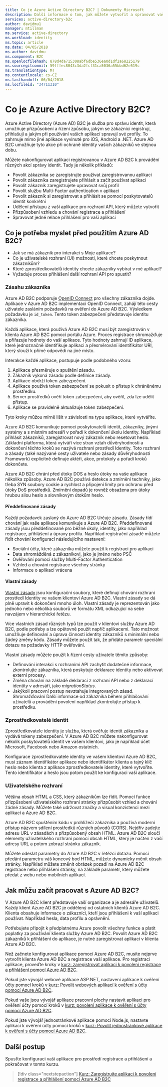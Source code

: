 ```yaml
---
title: Co je Azure Active Directory B2C? | Dokumenty Microsoft
description: Další informace o tom, jak můžete vytvořit a spravovat vaše aplikace přihlašování pomocí Azure Active Directory B2C.
services: active-directory-b2c
author: davidmu1
manager: mtillman
ms.service: active-directory
ms.workload: identity
ms.topic: article
ms.date: 04/05/2018
ms.author: davidmu
ms.component: B2C
ms.openlocfilehash: 878d4da715308abf6dbe536ea0d1df2a68225179
ms.sourcegitcommit: 59fffec8043c3da2fcf31ca5036a55bbd62e519c
ms.translationtype: MT
ms.contentlocale: cs-CZ
ms.lasthandoff: 06/04/2018
ms.locfileid: "34711310"
---
```

# <a name="what-is-azure-active-directory-b2c"></a>Co je Azure Active Directory B2C?

Azure Active Directory (Azure AD) B2C je služba pro správu identit, která umožňuje přizpůsobení a řízení způsobu, jakým se zákazníci registrují, přihlašují a jakým při používání vašich aplikací spravují své profily. To zahrnuje mimo jiné aplikace vyvinuté pro iOS, Android a .NET. Azure AD B2C umožňuje tyto akce při ochraně identity vašich zákazníků ve stejnou dobu.

Můžete nakonfigurovat aplikaci registrovanou v Azure AD B2C k provádění různých akcí správy identit. Tady je několik příkladů:

- Povolit zákazníka se zaregistrujte používat zaregistrovanou aplikaci
- Povolit zákazníka zaregistrujete přihlásit a začít používat aplikaci
- Povolit zákazník zaregistrujete upravovat svůj profil
- Povolit službu Multi-Factor authentication v aplikaci
- Povolit zákazník si zaregistrovat a přihlásit se pomocí poskytovatelů identit konkrétní
- Udělení přístupu z vaší aplikace pro rozhraní API, který můžete vytvořit
- Přizpůsobení vzhledu a chování registrace a přihlášení
- Spravovat jedné relace přihlášení pro vaši aplikaci

## <a name="what-do-i-need-to-think-about-before-using-azure-ad-b2c"></a>Co je potřeba myslet před použitím Azure AD B2C?

- Jak se má zákazník pro interakci s Moje aplikace?
- Co je uživatelské rozhraní (UI) možnosti, které chcete poskytnout zákazníkům?
- Které zprostředkovatelů identity chcete zákazníky vybírat v mé aplikaci?
- Vyžaduje proces přihlášení další rozhraní API pro spustit?

### <a name="customer-interaction"></a>Zásahu zákazníka

Azure AD B2C podporuje [OpenID Connect](https://openid.net/connect/) pro všechny zákazníka dojde. Aplikace v Azure AD B2C implementaci OpenID Connect, zahájí této cesty uživatele zasláním požadavků na ověření do Azure AD B2C. Výsledkem požadavku je `id_token`. Tento token zabezpečení představuje identitu zákazníka.

Každá aplikace, která používá Azure AD B2C musí být zaregistrován v klienta Azure AD B2C pomocí portálu Azure. Proces registrace shromažďuje a přiřazuje hodnoty do vaší aplikace. Tyto hodnoty zahrnují ID aplikace, které jednoznačně identifikuje aplikaci a přesměrování identifikátor URI, který slouží k přímé odpovědi na jiné místo.

Interakce každé aplikace, postupuje podle podobného vzoru:

1. Aplikace přesměruje o spuštění zásadu.
2. Zákazník vykoná zásadu podle definice zásady.
3. Aplikace obdrží token zabezpečení.
4. Aplikace používá token zabezpečení se pokusit o přístup k chráněnému prostředku.
5. Server prostředků ověří token zabezpečení, aby ověřil, zda lze udělit přístup.
6. Aplikace se pravidelně aktualizuje token zabezpečení.

Tyto kroky můžou mírně lišit v závislosti na typu aplikace, které vytváříte.

Azure AD B2C komunikuje pomocí poskytovatelů identit, zákazníky, jinými systémy a s místním adresáři v pořadí k dokončení úkolu identity. Například přihlásit zákazníků, zaregistrovat nový zákazník nebo resetovat heslo. Základní platforma, která vytváří více stran vztah důvěryhodnosti a dokončení těchto kroků se nazývá rozhraní prostředí Identity. Toto rozhraní a zásady (také nazývané cesty uživatele nebo zásady důvěryhodnosti Framework) explicitně definuje aktéři, akce, protokoly a pořadí kroků dokončete.

Azure AD B2C chrání před útoky DOS a heslo útoky na vaše aplikace několika způsoby. Azure AD B2C používá detekce a zmírnění techniky, jako třeba SYN soubory cookie a rychlost a připojení limity pro ochranu před útoky DoS prostředků. Zmírnění dopadů je rovněž obsažena pro útoky hrubou silou heslo a slovníkovým útokům heslo.

#### <a name="built-in-policies"></a>Předdefinované zásady

Každý požadavek zaslaný do Azure AD B2C Určuje zásadu. Zásady řídí chování jak vaše aplikace komunikuje s Azure AD B2C. Předdefinované zásady jsou předdefinované pro běžné úkoly, identity, jako například registrace, přihlášení a úpravy profilu.  Například registrační zásadě můžete řídit chování konfigurací následujícího nastavení:

- Sociální účty, které zákazníka můžete použít k registraci pro aplikaci
- Data shromážděná z zákazníkovi, jako je jméno nebo PSČ
- Ověřování pomocí služby Multi-Factor Authentication
- Vzhled a chování registrace všechny stránky
- Informace o aplikaci vrácena

#### <a name="custom-policies"></a>Vlastní zásady 

[Vlastní zásady](active-directory-b2c-overview-custom.md) jsou konfigurační soubory, které definují chování rozhraní prostředí Identity ve vašem klientovi Azure AD B2C. Vlastní zásady se dá plně upravit k dokončení mnoho úloh. Vlastní zásady je reprezentován jako jednoho nebo několika souborů ve formátu XML odkazující na sebe navzájem v hierarchické řetězu. 

Více vlastních zásad různých typů lze použít v klientovi služby Azure AD B2C, podle potřeby a lze opětovně použít napříč aplikacemi. Tato možnost umožňuje definování a úprava činnosti identity zákazníků s minimální nebo žádný změny kódu. Zásady můžete použít tak, že přidáte parametr speciální dotazu na požadavky HTTP ověřování.

Vlastní zásady můžete použít k řízení cesty uživatele těmito způsoby:

- Definování interakci s rozhraními API zachytit dodatečné informace, zkontrolujte zákazníka, která poskytuje deklarace identity nebo aktivovat externí procesy.
- Změna chování na základě deklarací z rozhraní API nebo z deklarací identity v adresáři, jako *migrationStatus*.
- Jakýkoli pracovní postup nevztahuje integrovaných zásad. Shromažďování Další informace od zákazníka během přihlašování uživatelů a provádění povolení například zkontrolujte přístup k prostředku.

### <a name="identity-providers"></a>Zprostředkovatelé identit

Zprostředkovatele identity je služba, která ověřuje identit zákazníka a vydává tokeny zabezpečení. V Azure AD B2C můžete nakonfigurovat několik poskytovatelů identit ve vašem klientovi, jako je například účet Microsoft, Facebook nebo Amazon ostatních. 

Konfigurace zprostředkovatele identity ve vašem klientovi Azure AD B2C, musí záznam identifikátor aplikace nebo identifikátor klienta a tajný klíč heslo nebo klienta z aplikace zprostředkovatele identity, které vytvoříte. Tento identifikátor a heslo jsou potom použít ke konfiguraci vaší aplikace.

### <a name="user-interface-experience"></a>Uživatelského rozhraní

Většina obsah HTML a CSS, který zákazníkům lze řídit. Pomocí funkce přizpůsobení uživatelského rozhraní stránky přizpůsobit vzhled a chování žádné zásady. Můžete také udržovat značky a visual konzistenci mezi aplikací a Azure AD B2C.

Azure AD B2C spuštěním kódu v prohlížeči zákazníka a používá moderní přístup názvem sdílení prostředků různých původů (CORS). Nejdřív zadejte adresu URL v zásadách s přizpůsobený obsah HTML. Azure AD B2C sloučí elementy uživatelského rozhraní pomocí obsah HTML, který je načten z vaší adresy URL a potom zobrazí stránku zákazník.

Můžete odeslat parametry do Azure AD B2C v řetězci dotazu. Pomocí předání parametru váš koncový bod HTML, můžete dynamicky měnit obsah stránky. Například můžete změnit obrázek pozadí na Azure AD B2C registrace nebo přihlášení stránky, na základě parametr, který můžete předat z webu nebo mobilních aplikací.

## <a name="how-do-i-get-started-with-azure-ad-b2c"></a>Jak můžu začít pracovat s Azure AD B2C?

V Azure AD B2C klient představuje vaší organizace a je adresáře uživatelů. Každý klient Azure AD B2C je oddělený od ostatních klientů Azure AD B2C. Klienta obsahuje informace o zákazníci, kteří jsou přihlášeni k vaší aplikaci používat. Například hesla, data profilu a oprávnění.

Potřebujete připojit k předplatnému Azure povolit všechny funkce a platit poplatky za používání klienta služby Azure AD B2C. Povolit Azure AD B2C zákazníků k přihlášení do aplikace, je nutné zaregistrovat aplikaci v klienta Azure AD B2C.

Než začnete konfigurovat aplikace pomocí Azure AD B2C, musíte nejprve vytvořit klienta Azure AD B2C a registrace vaší aplikace. Pro registraci aplikace, proveďte kroky v [kurz: zaregistrovat aplikaci k povolení registrace a přihlášení pomocí Azure AD B2C](tutorial-register-applications.md).
  
Pokud jste vývojář webové aplikace ASP.NET, nastavení aplikace k ověření účty pomocí kroků v [kurz: Povolit webových aplikací k ověření s účty pomocí Azure AD B2C](active-directory-b2c-tutorials-web-app.md).

Pokud vaše jsou vývojář aplikace pracovní plochy nastavit aplikaci pro ověření účty pomocí kroků v [kurz: povolení aplikace k ověření s účty pomocí Azure AD B2C](active-directory-b2c-tutorials-desktop-app.md).

Pokud jste vývojář jednostránkové aplikace pomocí Node.js, nastavte aplikaci k ověření účty pomocí kroků v [kurz: Povolit jednostránkové aplikace k ověření s účty pomocí Azure AD B2C](active-directory-b2c-tutorials-spa.md).

## <a name="next-steps"></a>Další postup

Spusťte konfiguraci vaší aplikace pro prostředí registrace a přihlášení a pokračovat v tomto kurzu.

> [!div class="nextstepaction"]
> [Kurz: Zaregistrujte aplikaci k povolení registrace a přihlášení pomocí Azure AD B2C](tutorial-register-applications.md)
